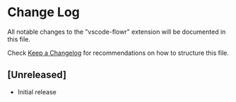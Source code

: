 # Change Log

All notable changes to the "vscode-flowr" extension will be documented in this file.

Check [Keep a Changelog](http://keepachangelog.com/) for recommendations on how to structure this file.

## [Unreleased]

- Initial release
